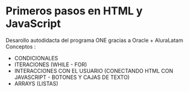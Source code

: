 # Primeros pasos en HTML y JavaScript
Desarollo autodidacta del programa ONE gracias a Oracle + AluraLatam
Conceptos :
- CONDICIONALES
- ITERACIONES (WHILE - FOR)
- INTERACCIONES CON EL USUARIO (CONECTANDO HTML CON JAVASCRIPT - BOTONES Y CAJAS DE TEXTO)
- ARRAYS (LISTAS)
